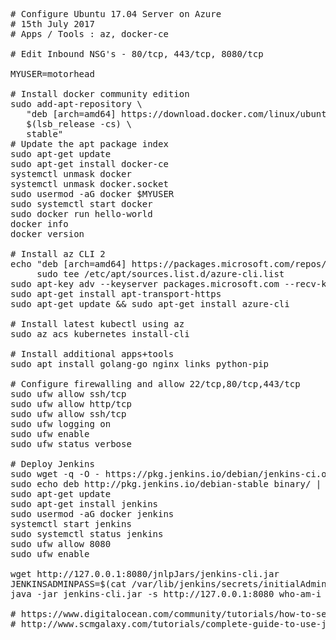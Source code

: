 <pre>
# Configure Ubuntu 17.04 Server on Azure
# 15th July 2017
# Apps / Tools : az, docker-ce

# Edit Inbound NSG's - 80/tcp, 443/tcp, 8080/tcp

MYUSER=motorhead

# Install docker community edition
sudo add-apt-repository \
   "deb [arch=amd64] https://download.docker.com/linux/ubuntu \
   $(lsb_release -cs) \
   stable"
# Update the apt package index
sudo apt-get update
sudo apt-get install docker-ce
systemctl unmask docker
systemctl unmask docker.socket
sudo usermod -aG docker $MYUSER
sudo systemctl start docker
sudo docker run hello-world
docker info
docker version

# Install az CLI 2
echo "deb [arch=amd64] https://packages.microsoft.com/repos/azure-cli/ wheezy main" | \
     sudo tee /etc/apt/sources.list.d/azure-cli.list
sudo apt-key adv --keyserver packages.microsoft.com --recv-keys 417A0893
sudo apt-get install apt-transport-https
sudo apt-get update && sudo apt-get install azure-cli

# Install latest kubectl using az
sudo az acs kubernetes install-cli

# Install additional apps+tools
sudo apt install golang-go nginx links python-pip

# Configure firewalling and allow 22/tcp,80/tcp,443/tcp
sudo ufw allow ssh/tcp
sudo ufw allow http/tcp
sudo ufw allow ssh/tcp
sudo ufw logging on
sudo ufw enable
sudo ufw status verbose

# Deploy Jenkins
sudo wget -q -O - https://pkg.jenkins.io/debian/jenkins-ci.org.key | sudo apt-key add -
sudo echo deb http://pkg.jenkins.io/debian-stable binary/ | sudo tee /etc/apt/sources.list.d/jenkins.list
sudo apt-get update
sudo apt-get install jenkins
sudo usermod -aG docker jenkins
systemctl start jenkins
sudo systemctl status jenkins
sudo ufw allow 8080
sudo ufw enable

wget http://127.0.0.1:8080/jnlpJars/jenkins-cli.jar
JENKINSADMINPASS=$(cat /var/lib/jenkins/secrets/initialAdminPassword)
java -jar jenkins-cli.jar -s http://127.0.0.1:8080 who-am-i --username admin --password $JENKINSADMINPASS

# https://www.digitalocean.com/community/tutorials/how-to-set-up-continuous-integration-pipelines-in-jenkins-on-ubuntu-16-04
# http://www.scmgalaxy.com/tutorials/complete-guide-to-use-jenkins-cli-command-line
</pre>
